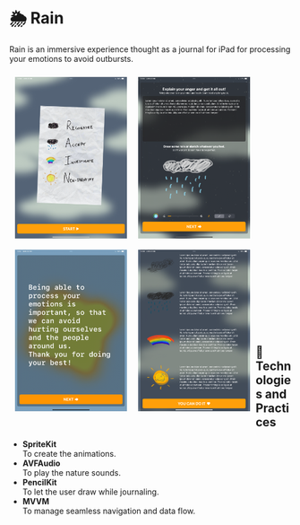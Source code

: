# 🌦️ Rain

Rain is an immersive experience thought as a journal for iPad for processing your emotions to avoid outbursts.

<img align="left" style="padding:10px;" width="200px" src="./images/rain1.png" />
<img align="left" style="padding:10px;" width="200px" src="./images/rain2.png" />
<img align="left" style="padding:10px;" width="200px" src="./images/rain3.png" />
<img align="left" style="padding:10px;" width="200px" src="./images/rain4.png" />

<br/>
<br/>
<br/>
<br/>
<br/>
<br/>
<br/>
<br/>
<br/>
<br/>
<br/>
<br/>
<br/>
<br/>
<br/>
<br/>
<br/>
<br/>
<br/>
<br/>
<br/>
<br/>
<br/>
<br/>
<br/>
<br/>
<br/>

## 🔧 Technologies and Practices

- <b>SpriteKit</b><br/>
To create the animations.
- <b>AVFAudio</b><br/>
To play the nature sounds.
- <b>PencilKit</b><br/>
To let the user draw while journaling.
- <b>MVVM</b><br/>
To manage seamless navigation and data flow.

